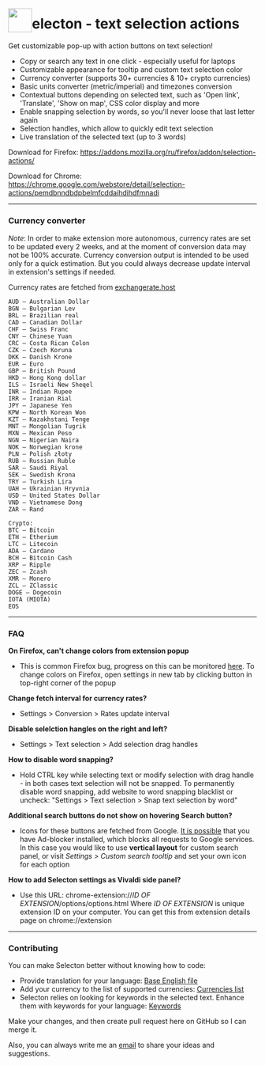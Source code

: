 # <sub><img src="https://github.com/emvaized/selecton-extension/blob/master/icons/logo-48.png" height="48" width="48"></sub>electon - text selection actions

Get customizable pop-up with action buttons on text selection!
* Copy or search any text in one click - especially useful for laptops
* Customizable appearance for tooltip and custom text selection color
* Currency converter (supports 30+ currencies & 10+ crypto currencies)
* Basic units converter (metric/imperial) and timezones conversion
* Contextual buttons depending on selected text, such as 'Open link', 'Translate', 'Show on map', CSS color display and more 
* Enable snapping selection by words, so you'll never loose that last letter again
* Selection handles, which allow to quickly edit text selection
* Live translation of the selected text (up to 3 words)


Download for Firefox:
https://addons.mozilla.org/ru/firefox/addon/selection-actions/

Download for Chrome:
https://chrome.google.com/webstore/detail/selection-actions/pemdbnndbdpbelmfcddaihdihdfmnadi

____

### Currency converter
*Note*:
In order to make extension more autonomous, currency rates are set to be updated every 2 weeks, and at the moment of conversion data may not be 100% accurate. Currency conversion output is intended to be used only for a quick estimation. 
But you could always decrease update interval in extension's settings if needed.

Currency rates are fetched from [exchangerate.host](https://exchangerate.host/#/)

```
AUD — Australian Dollar
BGN — Bulgarian Lev
BRL — Brazilian real
CAD — Canadian Dollar
CHF — Swiss Franc
CNY — Chinese Yuan
CRC — Costa Rican Colon 
CZK — Czech Koruna
DKK — Danish Krone 
EUR — Euro
GBP — British Pound 
HKD — Hong Kong dollar
ILS — Israeli New Sheqel
INR — Indian Rupee
IRR — Iranian Rial
JPY — Japanese Yen
KPW — North Korean Won
KZT — Kazakhstani Tenge
MNT — Mongolian Tugrik 
MXN — Mexican Peso
NGN — Nigerian Naira
NOK — Norwegian krone
PLN — Polish złoty
RUB — Russian Ruble
SAR — Saudi Riyal
SEK — Swedish Krona
TRY — Turkish Lira 
UAH — Ukrainian Hryvnia
USD — United States Dollar
VND — Vietnamese Dong
ZAR — Rand

Crypto:
BTC — Bitcoin
ETH — Etherium
LTC — Litecoin
ADA — Cardano
BCH — Bitcoin Cash
XRP — Ripple
ZEC — Zcash
XMR — Monero
ZCL — ZClassic
DOGE — Dogecoin
IOTA (MIOTA)
EOS
```
____

### FAQ

**On Firefox, can't change colors from extension popup**

* This is common Firefox bug, progress on this can be monitored [here](https://bugzilla.mozilla.org/show_bug.cgi?id=1676222).
To change colors on Firefox, open settings in new tab by clicking button in top-right corner of the popup

**Change fetch interval for currency rates?**

* Settings > Conversion > Rates update interval

**Disable selelction hangles on the right and left?**

* Settings > Text selection > Add selection drag handles

**How to disable word snapping?**

* Hold CTRL key while selecting text or modify selection with drag handle - in both cases text selection will not be snapped.
To permanently disable word snapping, add website to word snapping blacklist or uncheck:
"Settings > Text selection > Snap text selection by word"

**Additional search buttons do not show on hovering Search button?**

* Icons for these buttons are fetched from Google. [It is possible](https://github.com/emvaized/selecton-extension/issues/5#issuecomment-830542219) that you have Ad-blocker installed, which blocks all requests to Google services.
In this case you would like to use **vertical layout** for custom search panel, or visit *Settings > Custom search tooltip* and set your own icon for each option

**How to add Selecton settings as Vivaldi side panel?**

* Use this URL: chrome-extension://*ID OF EXTENSION*/options/options.html
Where *ID OF EXTENSION* is unique extension ID on your computer. You can get this from extension details page on chrome://extension

----

### Contributing
You can make Selecton better without knowing how to code:
- Provide translation for your language: [Base English file](https://github.com/emvaized/selecton-extension/blob/master/_locales/en/messages.json)
- Add your currency to the list of supported currencies: [Currencies list](https://github.com/emvaized/selecton-extension/blob/master/src/data/currencies.js)
- Selecton relies on looking for keywords in the selected text. Enhance them with keywords for your language: [Keywords](https://github.com/emvaized/selecton-extension/blob/master/src/data/keywords.js)

Make your changes, and then create pull request here on GitHub so I can merge it.

Also, you can always write me an [email](mailto:maximtsyba@gmail.com) to share your ideas and suggestions.





